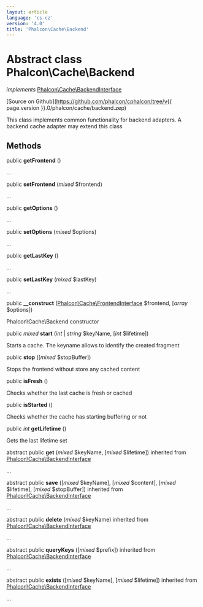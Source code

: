 ```yaml
---
layout: article
language: 'cs-cz'
version: '4.0'
title: 'Phalcon\Cache\Backend'
---
```

# Abstract class **Phalcon\Cache\Backend**

*implements* [Phalcon\Cache\BackendInterface](Phalcon_Cache_BackendInterface)

[Source on Github](https://github.com/phalcon/cphalcon/tree/v{{ page.version }}.0/phalcon/cache/backend.zep)

This class implements common functionality for backend adapters. A backend cache adapter may extend this class

## Methods

public **getFrontend** ()

...

public **setFrontend** (*mixed* $frontend)

...

public **getOptions** ()

...

public **setOptions** (*mixed* $options)

...

public **getLastKey** ()

...

public **setLastKey** (*mixed* $lastKey)

...

public **__construct** ([Phalcon\Cache\FrontendInterface](Phalcon_Cache_FrontendInterface) $frontend, [*array* $options])

Phalcon\Cache\Backend constructor

public *mixed* **start** (*int* | *string* $keyName, [*int* $lifetime])

Starts a cache. The keyname allows to identify the created fragment

public **stop** ([*mixed* $stopBuffer])

Stops the frontend without store any cached content

public **isFresh** ()

Checks whether the last cache is fresh or cached

public **isStarted** ()

Checks whether the cache has starting buffering or not

public *int* **getLifetime** ()

Gets the last lifetime set

abstract public **get** (*mixed* $keyName, [*mixed* $lifetime]) inherited from [Phalcon\Cache\BackendInterface](Phalcon_Cache_BackendInterface)

...

abstract public **save** ([*mixed* $keyName], [*mixed* $content], [*mixed* $lifetime], [*mixed* $stopBuffer]) inherited from [Phalcon\Cache\BackendInterface](Phalcon_Cache_BackendInterface)

...

abstract public **delete** (*mixed* $keyName) inherited from [Phalcon\Cache\BackendInterface](Phalcon_Cache_BackendInterface)

...

abstract public **queryKeys** ([*mixed* $prefix]) inherited from [Phalcon\Cache\BackendInterface](Phalcon_Cache_BackendInterface)

...

abstract public **exists** ([*mixed* $keyName], [*mixed* $lifetime]) inherited from [Phalcon\Cache\BackendInterface](Phalcon_Cache_BackendInterface)

...